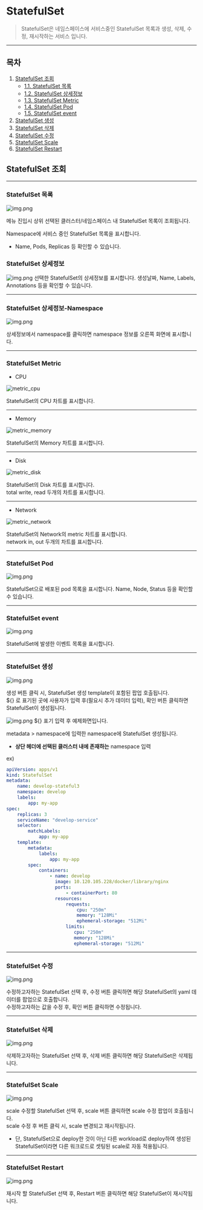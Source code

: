 # StatefulSet

> StatefulSet은 네임스페이스에 서비스중인 StatefulSet 목록과 생성, 삭제, 수정, 재시작하는 서비스 입니다.

---
## **목차**
1. [StatefulSet 조회](#statefulset-조회)
   - [1.1. StatefulSet 목록](#statefulset-목록)
   - [1.2. StatefulSet 상세정보](#statefulset-상세정보)
   - [1.3. StatefulSet Metric](#statefulset-metric)
   - [1.4. StatefulSet Pod](#statefulset-pod)
   - [1.5. StatefulSet event](#statefulset-event)
2. [StatefulSet 생성](#statefulset-생성)
3. [StatefulSet 삭제](#statefulset-삭제)
4. [StatefulSet 수정](#statefulset-수정)
5. [StatefulSet Scale](#statefulset-scale)
6. [StatefulSet Restart](#statefulset-restart)

## StatefulSet 조회

---
### StatefulSet 목록

![img.png](./img/statefulset_list.png)

메뉴 진입시 상위 선택된 클러스터/네임스페이스 내 StatefulSet 목록이 조회됩니다.

Namespace에 서비스 중인 StatefulSet 목록을 표시합니다.
* Name, Pods, Replicas 등 확인할 수 있습니다.

### StatefulSet 상세정보

![img.png](./img/statefulset_detail.png)
선택한 StatefulSet의 상세정보를 표시합니다.
생성날짜, Name, Labels, Annotations 등을 확인할 수 있습니다.

---
### StatefulSet 상세정보-Namespace

![img.png](./img/statefulset_detail_namespace.png)

상세정보에서 namespace를 클릭하면 namespace 정보를 오른쪽 화면에 표시합니다.

---
### StatefulSet Metric

* CPU

![metric_cpu](./img/statefulset_metric_cpu.png)

StatefulSet의 CPU 차트를 표시합니다.

---
* Memory

![metric_memory](./img/statefulset_metric_memory.png)

StatefulSet의 Memory 차트를 표시합니다.

---
* Disk

![metric_disk](./img/statefulset_metric_disk.png)

StatefulSet의 Disk 차트를 표시합니다.</br>
total write, read 두개의 차트를 표시합니다.

---
* Network

![metric_network](./img/statefulset_metric_network.png)

StatefulSet의 Network의 metric 차트를 표시합니다.</br>
network in, out 두개의 차트를 표시합니다.

---
### StatefulSet Pod

![img.png](./img/statefulset_pod.png)

StatefulSet으로 배포된 pod 목록을 표시합니다.
Name, Node, Status 등을 확인할 수 있습니다.

---
### StatefulSet event

![img.png](./img/statefulset_event.png)

StatefulSet에 발생한 이벤트 목록을 표시합니다.

---
### StatefulSet 생성

![img.png](./img/statefulset_create.png)

생성 버튼 클릭 시, StatefulSet 생성 template이 포함된 팝업 호출됩니다. <br/>
${} 로 표기된 곳에 사용자가 입력 후(필요시 추가 데이터 입력), 확인 버튼 클릭하면 StatefulSet이 생성됩니다.

![img.png](./img/statefulset_create_ex.png)
${} 표기 입력 후 예제화면입니다.

metadata > namespace에 입력한 namespace에 StatefulSet 생성됩니다.
* <strong>상단 헤더에 선택된 클러스터 내에 존재하는</strong> namespace 입력

ex)
```yaml
apiVersion: apps/v1
kind: StatefulSet
metadata:
    name: develop-stateful3
    namespace: develop
    labels:
        app: my-app
spec:
    replicas: 3
    serviceName: "develop-service"
    selector:
        matchLabels:
            app: my-app
    template:
        metadata:
            labels:
                app: my-app
        spec:
            containers:
                - name: develop
                  image: 10.120.105.228/docker/library/nginx
                  ports:
                      - containerPort: 80
                  resources:
                      requests:
                          cpu: "250m"
                          memory: "128Mi"
                          ephemeral-storage: "512Mi"
                      limits:
                         cpu: "250m"
                         memory: "128Mi"
                         ephemeral-storage: "512Mi"
```
---
### StatefulSet 수정

![img.png](./img/statefulset_modify.png)

수정하고자하는 StatefulSet 선택 후, 수정 버튼 클릭하면 해당 StatefulSet의 yaml 데이터를 팝업으로 호출합니다. <br/>
수정하고자하는 값을 수정 후, 확인 버튼 클릭하면 수정됩니다.

---
### StatefulSet 삭제

![img.png](./img/statefulset_delete.png)

삭제하고자하는 StatefulSet 선택 후, 삭제 버튼 클릭하면 해당 StatefulSet은 삭제됩니다.

---

### StatefulSet Scale

![img.png](./img/statefulset_scale.png)

scale 수정할 StatefulSet 선택 후, scale 버튼 클릭하면 scale 수정 팝업이 호출됩니다. <br/>
scale 수정 후 버튼 클릭 시, scale 변경되고 재시작됩니다.
* 단, StatefulSet으로 deploy한 것이 아닌 다른 workload로 deploy하여 생성된 StatefulSet이라면 다른 워크로드로 셋팅된 scale로 자동 적용됩니다.

---

### StatefulSet Restart

![img.png](./img/statefulset_restart.png)

재시작 할 StatefulSet 선택 후, Restart 버튼 클릭하면 해당 StatefulSet이 재시작됩니다.